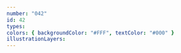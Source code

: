 ```yaml
---
number: "042"
id: 42
types:
colors: { backgroundColor: "#FFF", textColor: "#000" }
illustrationLayers:
---
```

